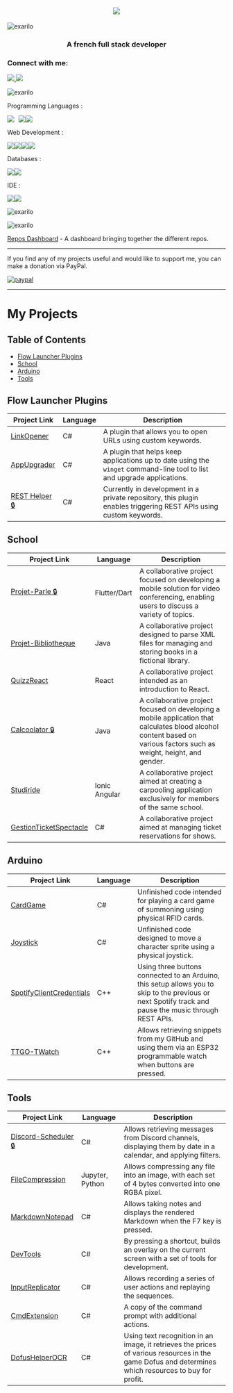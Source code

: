<h1 align="center">
  <img src="https://readme-components.vercel.app/api?component=text&text=ROMAIN%20MADERY&fill=linear-gradient%28to%20top%2C%20%23007bff%200%25%2C%20%2328a745%20100%25%29%3B&logo=sql-server&svgfill=ff0808"> 
</h1>


<p align="left"> <img src="https://komarev.com/ghpvc/?username=exarilo&label=Profile%20views&color=0e75b6&style=flat" alt="exarilo" /> </p>
<h3 align="center">A french full stack developer</h3>

### Connect with me:
 

<a href="mailto:romain.madery92@gmail.com">
  <img src="https://img.shields.io/badge/Gmail-D14836?style=for-the-badge&logo=gmail&logoColor=white" />
</a>

<a href="https://www.linkedin.com/in/romain-madery-5a001414b/" target="_blank">
  <img src="https://img.shields.io/badge/linkedin-%230077B5.svg?style=for-the-badge&logo=linkedin&logoColor=white" />
</a>

<p align="left"> <img src="https://github-profile-trophy.vercel.app/?username=exarilo&theme=onedark" alt="exarilo" /></p>


Programming Languages : 


<div style="display: flex;">
  <img src="https://readme-components.vercel.app/api?component=logo&fill=black&logo=csharp&svgfill=a263da" style="margin-right: 10px;">

  <img src="https://readme-components.vercel.app/api?component=logo&fill=black&logo=java&svgfill=f89917">

<img src="https://readme-components.vercel.app/api?component=logo&fill=black&logo=python&svgfill=3673a5">

</div>


Web Development :  

<div style="display: flex;">
   <img src="https://readme-components.vercel.app/api?component=logo&fill=black&logo=node.js&svgfill=659b60">
   <img src="https://readme-components.vercel.app/api?component=logo&fill=black&logo=html5&svgfill=f06629">
   <img src="https://readme-components.vercel.app/api?component=logo&fill=black&logo=css3&svgfill=2d53e4">
   <img src="https://readme-components.vercel.app/api?component=logo&fill=black&logo=express js&svgfill=2d53e4">
</div>

Databases : 

<div style="display: flex;">
   <img src="https://readme-components.vercel.app/api?component=logo&fill=black&logo=mysql&svgfill=e48e00">
   <img src="https://readme-components.vercel.app/api?component=logo&fill=black&logo=oracle&svgfill=ff0808">
</div>

IDE : 

<div style="display: flex;">
   <img src="https://readme-components.vercel.app/api?component=logo&fill=black&logo=visual studio&svgfill=ac7ee1">

   <img src="https://readme-components.vercel.app/api?component=logo&fill=black&logo=visual studio code&svgfill=2db1f4">

</div>

<p><img align="center" src="https://github-readme-stats.vercel.app/api/top-langs?username=exarilo&show_icons=true&locale=en&layout=compact" alt="exarilo" /></p>

<p><img align="center" src="https://github-readme-streak-stats.herokuapp.com/?user=exarilo&" alt="exarilo" /></p>

[Repos Dashboard](https://github.com/Exarilo/Repos-Dashboard) - A dashboard bringing together the different repos.

 ---

If you find any of my projects useful and would like to support me, you can make a donation via PayPal.

[![paypal](https://www.paypalobjects.com/en_US/i/btn/btn_donate_LG.gif)](https://www.paypal.com/donate/?hosted_button_id=BZVCT8CD7BLWU)

 ---


# My Projects

## Table of Contents
- [Flow Launcher Plugins](#flow-launcher-plugins)
- [School](#school)
- [Arduino](#arduino)
- [Tools](#tools)

## Flow Launcher Plugins
| Project Link | Language | Description |
|--------------|----------|-------------|
| [LinkOpener](https://github.com/Exarilo/Flow.Launcher.Plugin.LinkOpener) | C# | A plugin that allows you to open URLs using custom keywords. |
| [AppUpgrader](https://github.com/Exarilo/Flow.Launcher.Plugin.AppUpgrader) | C# | A plugin that helps keep applications up to date using the `winget` command-line tool to list and upgrade applications. |
| [REST Helper 🔒]() | C# | Currently in development in a private repository, this plugin enables triggering REST APIs using custom keywords. |

## School
| Project Link | Language | Description |
|--------------|----------|-------------|
| [Projet-Parle 🔒]() | Flutter/Dart | A collaborative project focused on developing a mobile solution for video conferencing, enabling users to discuss a variety of topics. |
| [Projet-Bibliotheque](https://github.com/Exarilo/ProjetBibliotheque) | Java | A collaborative project designed to parse XML files for managing and storing books in a fictional library. |
| [QuizzReact](https://github.com/Exarilo/QuizzReact) | React | A collaborative project intended as an introduction to React. |
| [Calcoolator 🔒]() | Java | A collaborative project focused on developing a mobile application that calculates blood alcohol content based on various factors such as weight, height, and gender. |
| [Studiride](https://github.com/Kesu19/Projet-Lab) | Ionic Angular | A collaborative project aimed at creating a carpooling application exclusively for members of the same school. |
| [GestionTicketSpectacle](https://github.com/Exarilo/GestionTicketSpectacle) | C# | A collaborative project aimed at managing ticket reservations for shows. |

## Arduino
| Project Link | Language | Description |
|--------------|----------|-------------|
| [CardGame](https://github.com/Exarilo/ArduinoCardGame) | C# | Unfinished code intended for playing a card game of summoning using physical RFID cards. |
| [Joystick](https://github.com/Exarilo/ArduinoJoystick) | C# | Unfinished code designed to move a character sprite using a physical joystick. |
| [SpotifyClientCredentials](https://github.com/Exarilo/CodeArduino/blob/main/SpotifyClientCredentials/SpotifyClientCredentials.ino) | C++ | Using three buttons connected to an Arduino, this setup allows you to skip to the previous or next Spotify track and pause the music through REST APIs. |
| [TTGO-TWatch](https://github.com/Exarilo/CodeArduino/tree/main/TTGO-TWatch) | C++ | Allows retrieving snippets from my GitHub and using them via an ESP32 programmable watch when buttons are pressed. |

## Tools
| Project Link | Language | Description |
|--------------|----------|-------------|
| [Discord-Scheduler 🔒]() | C# | Allows retrieving messages from Discord channels, displaying them by date in a calendar, and applying filters. |
| [FileCompression](https://github.com/Exarilo/FileCompression) | Jupyter, Python | Allows compressing any file into an image, with each set of 4 bytes converted into one RGBA pixel. |
| [MarkdownNotepad](https://github.com/Exarilo/MarkdownNotepad) | C# | Allows taking notes and displays the rendered Markdown when the F7 key is pressed. |
| [DevTools](https://github.com/Exarilo/DevTools) | C# | By pressing a shortcut, builds an overlay on the current screen with a set of tools for development. |
| [InputReplicator](https://github.com/Exarilo/InputReplicator) | C# | Allows recording a series of user actions and replaying the sequences. |
| [CmdExtension](https://github.com/Exarilo/CmdExtension) | C# | A copy of the command prompt with additional actions. |
| [DofusHelperOCR](https://github.com/Exarilo/DofusHelperOCR) | C# | Using text recognition in an image, it retrieves the prices of various resources in the game Dofus and determines which resources to buy for profit. |
